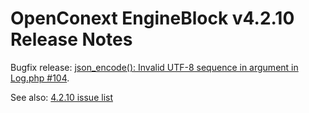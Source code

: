 # OpenConext EngineBlock v4.2.10 Release Notes #

Bugfix release: 
[json_encode(): Invalid UTF-8 sequence in argument in Log.php #104](https://github.com/OpenConext/OpenConext-engineblock/issues/104).

See also: [4.2.10 issue list](https://github.com/OpenConext/OpenConext-engineblock/issues?q=milestone%3A4.2.10+is%3Aclosed)
